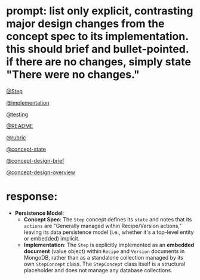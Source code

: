 # prompt: list only explicit, contrasting major design changes from the concept spec to its implementation. this should brief and bullet-pointed. if there are no changes, simply state "There were no changes."        

[@Step](Step.md)

[@implementation](implementation.md)

[@testing](testing.md)

[@README](../../../README.md)

[@rubric](../../background/rubric.md)

[@concept-state](../../background/detailed/concept-state.md)

[@concept-design-brief](../../background/concept-design-brief.md)

[@concept-design-overview](../../background/concept-design-overview.md)


# response:

*   **Persistence Model**:
    *   **Concept Spec**: The `Step` concept defines its `state` and notes that its `actions` are "Generally managed within Recipe/Version actions," leaving its data persistence model (i.e., whether it's a top-level entity or embedded) implicit.
    *   **Implementation**: The `Step` is explicitly implemented as an **embedded document** (value object) within `Recipe` and `Version` documents in MongoDB, rather than as a standalone collection managed by its own `StepConcept` class. The `StepConcept` class itself is a structural placeholder and does not manage any database collections.